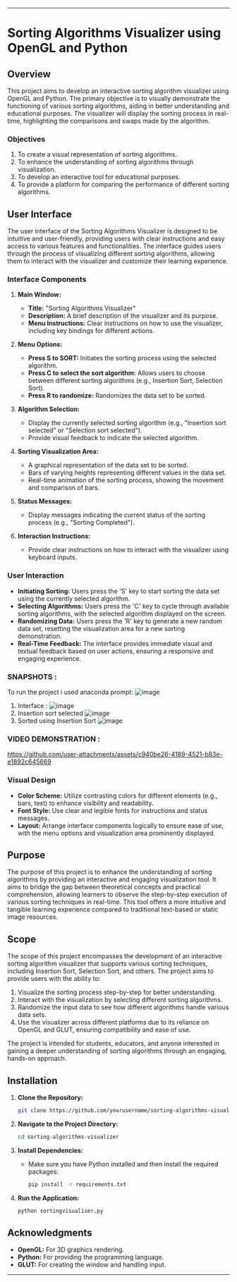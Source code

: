 
---

# Sorting Algorithms Visualizer using OpenGL and Python

## Overview

This project aims to develop an interactive sorting algorithm visualizer using OpenGL and Python. The primary objective is to visually demonstrate the functioning of various sorting algorithms, aiding in better understanding and educational purposes. The visualizer will display the sorting process in real-time, highlighting the comparisons and swaps made by the algorithm.

### Objectives

1. To create a visual representation of sorting algorithms.
2. To enhance the understanding of sorting algorithms through visualization.
3. To develop an interactive tool for educational purposes.
4. To provide a platform for comparing the performance of different sorting algorithms.

## User Interface

The user interface of the Sorting Algorithms Visualizer is designed to be intuitive and user-friendly, providing users with clear instructions and easy access to various features and functionalities. The interface guides users through the process of visualizing different sorting algorithms, allowing them to interact with the visualizer and customize their learning experience.

### Interface Components

1. **Main Window:**
   - **Title:** "Sorting Algorithms Visualizer"
   - **Description:** A brief description of the visualizer and its purpose.
   - **Menu Instructions:** Clear instructions on how to use the visualizer, including key bindings for different actions.

2. **Menu Options:**
   - **Press S to SORT:** Initiates the sorting process using the selected algorithm.
   - **Press C to select the sort algorithm:** Allows users to choose between different sorting algorithms (e.g., Insertion Sort, Selection Sort).
   - **Press R to randomize:** Randomizes the data set to be sorted.

3. **Algorithm Selection:**
   - Display the currently selected sorting algorithm (e.g., "Insertion sort selected" or "Selection sort selected").
   - Provide visual feedback to indicate the selected algorithm.

4. **Sorting Visualization Area:**
   - A graphical representation of the data set to be sorted.
   - Bars of varying heights representing different values in the data set.
   - Real-time animation of the sorting process, showing the movement and comparison of bars.

5. **Status Messages:**
   - Display messages indicating the current status of the sorting process (e.g., "Sorting Completed").

6. **Interaction Instructions:**
   - Provide clear instructions on how to interact with the visualizer using keyboard inputs.

### User Interaction

- **Initiating Sorting:** Users press the 'S' key to start sorting the data set using the currently selected algorithm.
- **Selecting Algorithms:** Users press the 'C' key to cycle through available sorting algorithms, with the selected algorithm displayed on the screen.
- **Randomizing Data:** Users press the 'R' key to generate a new random data set, resetting the visualization area for a new sorting demonstration.
- **Real-Time Feedback:** The interface provides immediate visual and textual feedback based on user actions, ensuring a responsive and engaging experience.
### SNAPSHOTS : 
To run the project i used anaconda prompt: 
![image](https://github.com/user-attachments/assets/2af3ce38-4fba-49de-b0cc-33edc0b73e0d)

1. Interface :
   ![image](https://github.com/user-attachments/assets/5319f941-16bf-429c-a508-5e2f3d456841)
2. Insertion sort selected
   ![image](https://github.com/user-attachments/assets/c42d1dcd-c4b2-4f05-a498-6f849a3fa285)
3. Sorted using Insertion Sort
  ![image](https://github.com/user-attachments/assets/c6c65c17-1acb-4ff9-af05-e2541c967d99)

### VIDEO DEMONSTRATION :

https://github.com/user-attachments/assets/c940be26-4189-4521-b83e-e1892c645669



### Visual Design

- **Color Scheme:** Utilize contrasting colors for different elements (e.g., bars, text) to enhance visibility and readability.
- **Font Style:** Use clear and legible fonts for instructions and status messages.
- **Layout:** Arrange interface components logically to ensure ease of use, with the menu options and visualization area prominently displayed.

## Purpose

The purpose of this project is to enhance the understanding of sorting algorithms by providing an interactive and engaging visualization tool. It aims to bridge the gap between theoretical concepts and practical comprehension, allowing learners to observe the step-by-step execution of various sorting techniques in real-time. This tool offers a more intuitive and tangible learning experience compared to traditional text-based or static image resources.

## Scope

The scope of this project encompasses the development of an interactive sorting algorithm visualizer that supports various sorting techniques, including Insertion Sort, Selection Sort, and others. The project aims to provide users with the ability to:

1. Visualize the sorting process step-by-step for better understanding.
2. Interact with the visualization by selecting different sorting algorithms.
3. Randomize the input data to see how different algorithms handle various data sets.
4. Use the visualizer across different platforms due to its reliance on OpenGL and GLUT, ensuring compatibility and ease of use.

The project is intended for students, educators, and anyone interested in gaining a deeper understanding of sorting algorithms through an engaging, hands-on approach.

## Installation

1. **Clone the Repository:**
   ```bash
   git clone https://github.com/yourusername/sorting-algorithms-visualizer.git
   ```

2. **Navigate to the Project Directory:**
   ```bash
   cd sorting-algorithms-visualizer
   ```

3. **Install Dependencies:**
   - Make sure you have Python installed and then install the required packages:
     ```bash
     pip install -r requirements.txt
     ```

4. **Run the Application:**
   ```bash
   python sortingvisualiser.py
   ```
## Acknowledgments

- **OpenGL:** For 3D graphics rendering.
- **Python:** For providing the programming language.
- **GLUT:** For creating the window and handling input.

---
